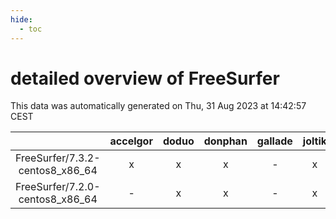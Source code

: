 ```yaml
---
hide:
  - toc
---
```


detailed overview of FreeSurfer
===============================


This data was automatically generated on Thu, 31 Aug 2023 at 14:42:57 CEST  

| |accelgor|doduo|donphan|gallade|joltik|skitty|swalot|victini|
| :---: | :---: | :---: | :---: | :---: | :---: | :---: | :---: | :---: |
|FreeSurfer/7.3.2-centos8_x86_64|x|x|x|-|x|x|x|x|
|FreeSurfer/7.2.0-centos8_x86_64|-|x|x|-|x|x|x|x|
